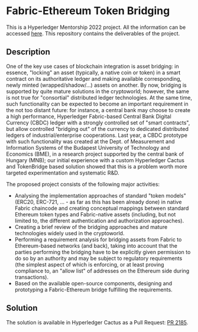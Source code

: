 # Fabric-Ethereum Token Bridging

This is a Hyperledger Mentorship 2022 project. All the information can be accessed [here](https://wiki.hyperledger.org/display/INTERN/Fabric-Ethereum+token+bridging). This repository contains the deliverables of the project.

## Description
One of the key use cases of blockchain integration is asset bridging: in essence, "locking" an asset (typically, a native coin or token) in a smart contract on its authoritative ledger and making available corresponding, newly minted (wrapped/shadow/...) assets on another. By now, bridging is supported by quite mature solutions in the cryptoworld; however, the same is not true for "consortial" distributed ledger technologies. At the same time, such functionality can be expected to become an important requirement in the not too distant future: for instance, a central bank may choose to create a high performance, Hyperledger Fabric-based Central Bank Digital Currency (CBDC) ledger with a strongly controlled set of "smart contracts", but allow controlled "bridging out" of the currency to dedicated distributed ledgers of industrial/enterprise cooperations. Last year, a CBDC prototype with such functionality was created at the Dept. of Measurement and Information Systems of the Budapest University of Technology and Economics (BME), in a research project supported by the central bank of Hungary (MNB); our initial experience with a custom Hyperledger Cactus and TokenBridge based solution showed that this is a problem worth more targeted experimentation and systematic R&D.

The proposed project consists of the following major activities:

* Analysing the implementation approaches of standard "token models" (ERC20, ERC-721, ... - as far as this has been already done) in native Fabric chaincode and creating conceptual mappings between standard Ethereum token types and Fabric-native assets (including, but not limited to, the different authentication and authorization approaches).
* Creating a brief review of the bridging approaches and mature technologies widely used in the cryptoworld.
* Performing a requirement analysis for bridging assets from Fabric to Ethereum-based networks (and back), taking into account that the parties performing the bridging have to be explicitly given permission to do so by an authority and may be subject to regulatory requirements (the simplest aspect of which is enforcing, or at least proving compliance to, an "allow list" of addresses on the Ethereum side during transactions).
* Based on the available open-source components, designing and prototyping a Fabric-Ethereum bridge fulfilling the requirements.

## Solution

The solution is available in Hyperledger Cactus as a Pull Request: [PR 2185](https://github.com/hyperledger/cactus/pull/2185).
